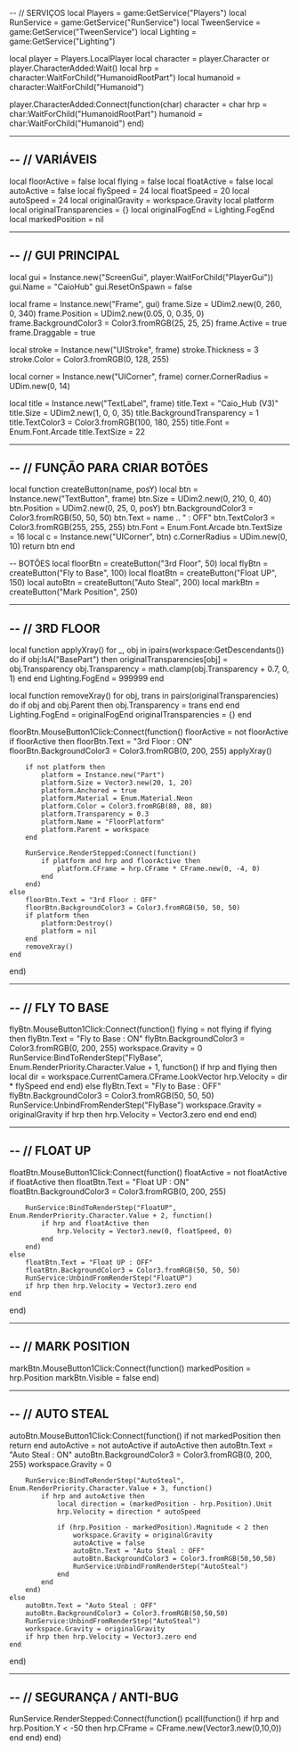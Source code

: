 -- // SERVIÇOS
local Players = game:GetService("Players")
local RunService = game:GetService("RunService")
local TweenService = game:GetService("TweenService")
local Lighting = game:GetService("Lighting")

local player = Players.LocalPlayer
local character = player.Character or player.CharacterAdded:Wait()
local hrp = character:WaitForChild("HumanoidRootPart")
local humanoid = character:WaitForChild("Humanoid")

player.CharacterAdded:Connect(function(char)
	character = char
	hrp = char:WaitForChild("HumanoidRootPart")
	humanoid = char:WaitForChild("Humanoid")
end)

-------------------------------------------------
-- // VARIÁVEIS
-------------------------------------------------
local floorActive = false
local flying = false
local floatActive = false
local autoActive = false
local flySpeed = 24
local floatSpeed = 20
local autoSpeed = 24
local originalGravity = workspace.Gravity
local platform
local originalTransparencies = {}
local originalFogEnd = Lighting.FogEnd
local markedPosition = nil

-------------------------------------------------
-- // GUI PRINCIPAL
-------------------------------------------------
local gui = Instance.new("ScreenGui", player:WaitForChild("PlayerGui"))
gui.Name = "CaioHub"
gui.ResetOnSpawn = false

local frame = Instance.new("Frame", gui)
frame.Size = UDim2.new(0, 260, 0, 340)
frame.Position = UDim2.new(0.05, 0, 0.35, 0)
frame.BackgroundColor3 = Color3.fromRGB(25, 25, 25)
frame.Active = true
frame.Draggable = true

local stroke = Instance.new("UIStroke", frame)
stroke.Thickness = 3
stroke.Color = Color3.fromRGB(0, 128, 255)

local corner = Instance.new("UICorner", frame)
corner.CornerRadius = UDim.new(0, 14)

local title = Instance.new("TextLabel", frame)
title.Text = "Caio_Hub (V3)"
title.Size = UDim2.new(1, 0, 0, 35)
title.BackgroundTransparency = 1
title.TextColor3 = Color3.fromRGB(100, 180, 255)
title.Font = Enum.Font.Arcade
title.TextSize = 22

-------------------------------------------------
-- // FUNÇÃO PARA CRIAR BOTÕES
-------------------------------------------------
local function createButton(name, posY)
	local btn = Instance.new("TextButton", frame)
	btn.Size = UDim2.new(0, 210, 0, 40)
	btn.Position = UDim2.new(0, 25, 0, posY)
	btn.BackgroundColor3 = Color3.fromRGB(50, 50, 50)
	btn.Text = name .. " : OFF"
	btn.TextColor3 = Color3.fromRGB(255, 255, 255)
	btn.Font = Enum.Font.Arcade
	btn.TextSize = 16
	local c = Instance.new("UICorner", btn)
	c.CornerRadius = UDim.new(0, 10)
	return btn
end

-- BOTÕES
local floorBtn = createButton("3rd Floor", 50)
local flyBtn = createButton("Fly to Base", 100)
local floatBtn = createButton("Float UP", 150)
local autoBtn = createButton("Auto Steal", 200)
local markBtn = createButton("Mark Position", 250)

-------------------------------------------------
-- // 3RD FLOOR
-------------------------------------------------
local function applyXray()
	for _, obj in ipairs(workspace:GetDescendants()) do
		if obj:IsA("BasePart") then
			originalTransparencies[obj] = obj.Transparency
			obj.Transparency = math.clamp(obj.Transparency + 0.7, 0, 1)
		end
	end
	Lighting.FogEnd = 999999
end

local function removeXray()
	for obj, trans in pairs(originalTransparencies) do
		if obj and obj.Parent then
			obj.Transparency = trans
		end
	end
	Lighting.FogEnd = originalFogEnd
	originalTransparencies = {}
end

floorBtn.MouseButton1Click:Connect(function()
	floorActive = not floorActive
	if floorActive then
		floorBtn.Text = "3rd Floor : ON"
		floorBtn.BackgroundColor3 = Color3.fromRGB(0, 200, 255)
		applyXray()

		if not platform then
			platform = Instance.new("Part")
			platform.Size = Vector3.new(20, 1, 20)
			platform.Anchored = true
			platform.Material = Enum.Material.Neon
			platform.Color = Color3.fromRGB(80, 80, 80)
			platform.Transparency = 0.3
			platform.Name = "FloorPlatform"
			platform.Parent = workspace
		end

		RunService.RenderStepped:Connect(function()
			if platform and hrp and floorActive then
				platform.CFrame = hrp.CFrame * CFrame.new(0, -4, 0)
			end
		end)
	else
		floorBtn.Text = "3rd Floor : OFF"
		floorBtn.BackgroundColor3 = Color3.fromRGB(50, 50, 50)
		if platform then
			platform:Destroy()
			platform = nil
		end
		removeXray()
	end
end)

-------------------------------------------------
-- // FLY TO BASE
-------------------------------------------------
flyBtn.MouseButton1Click:Connect(function()
	flying = not flying
	if flying then
		flyBtn.Text = "Fly to Base : ON"
		flyBtn.BackgroundColor3 = Color3.fromRGB(0, 200, 255)
		workspace.Gravity = 0
		RunService:BindToRenderStep("FlyBase", Enum.RenderPriority.Character.Value + 1, function()
			if hrp and flying then
				local dir = workspace.CurrentCamera.CFrame.LookVector
				hrp.Velocity = dir * flySpeed
			end
		end)
	else
		flyBtn.Text = "Fly to Base : OFF"
		flyBtn.BackgroundColor3 = Color3.fromRGB(50, 50, 50)
		RunService:UnbindFromRenderStep("FlyBase")
		workspace.Gravity = originalGravity
		if hrp then hrp.Velocity = Vector3.zero end
	end
end)

-------------------------------------------------
-- // FLOAT UP
-------------------------------------------------
floatBtn.MouseButton1Click:Connect(function()
	floatActive = not floatActive
	if floatActive then
		floatBtn.Text = "Float UP : ON"
		floatBtn.BackgroundColor3 = Color3.fromRGB(0, 200, 255)

		RunService:BindToRenderStep("FloatUP", Enum.RenderPriority.Character.Value + 2, function()
			if hrp and floatActive then
				hrp.Velocity = Vector3.new(0, floatSpeed, 0)
			end
		end)
	else
		floatBtn.Text = "Float UP : OFF"
		floatBtn.BackgroundColor3 = Color3.fromRGB(50, 50, 50)
		RunService:UnbindFromRenderStep("FloatUP")
		if hrp then hrp.Velocity = Vector3.zero end
	end
end)

-------------------------------------------------
-- // MARK POSITION
-------------------------------------------------
markBtn.MouseButton1Click:Connect(function()
	markedPosition = hrp.Position
	markBtn.Visible = false
end)

-------------------------------------------------
-- // AUTO STEAL
-------------------------------------------------
autoBtn.MouseButton1Click:Connect(function()
	if not markedPosition then return end
	autoActive = not autoActive
	if autoActive then
		autoBtn.Text = "Auto Steal : ON"
		autoBtn.BackgroundColor3 = Color3.fromRGB(0, 200, 255)
		workspace.Gravity = 0

		RunService:BindToRenderStep("AutoSteal", Enum.RenderPriority.Character.Value + 3, function()
			if hrp and autoActive then
				local direction = (markedPosition - hrp.Position).Unit
				hrp.Velocity = direction * autoSpeed

				if (hrp.Position - markedPosition).Magnitude < 2 then
					workspace.Gravity = originalGravity
					autoActive = false
					autoBtn.Text = "Auto Steal : OFF"
					autoBtn.BackgroundColor3 = Color3.fromRGB(50,50,50)
					RunService:UnbindFromRenderStep("AutoSteal")
				end
			end
		end)
	else
		autoBtn.Text = "Auto Steal : OFF"
		autoBtn.BackgroundColor3 = Color3.fromRGB(50,50,50)
		RunService:UnbindFromRenderStep("AutoSteal")
		workspace.Gravity = originalGravity
		if hrp then hrp.Velocity = Vector3.zero end
	end
end)

-------------------------------------------------
-- // SEGURANÇA / ANTI-BUG
-------------------------------------------------
RunService.RenderStepped:Connect(function()
	pcall(function()
		if hrp and hrp.Position.Y < -50 then
			hrp.CFrame = CFrame.new(Vector3.new(0,10,0))
		end
	end)
end)
